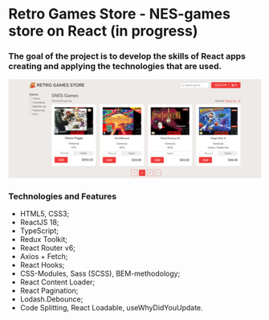 # Retro Games Store - NES-games store on React (in progress)
### The goal of the project is to develop the skills of React apps creating and applying the technologies that are used.

![RGS preview](/preview.png "RGS preview")

### Technologies and Features

- HTML5, CSS3;
- ReactJS 18;
- TypeScript;
- Redux Toolkit;
- React Router v6;
- Axios + Fetch;
- React Hooks;
- CSS-Modules, Sass (SCSS), BEM-methodology;
- React Content Loader;
- React Pagination;
- Lodash.Debounce;
- Code Splitting, React Loadable, useWhyDidYouUpdate.
